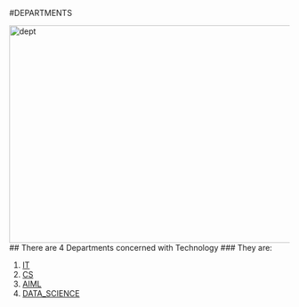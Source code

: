 #DEPARTMENTS


<img src="http://moodle.apsit.org.in/moodle/pluginfile.php/1/theme_essential/slide9image/1688710952/Photo_1515564165860.jpg" width="1170px" height="390px" alt="dept">
## There are 4 Departments concerned with Technology
### They are:

1. [IT](/wiki/IT)
2. [CS](/wiki/deptCS)
3. [AIML](/wiki/deptaiml)
4. [DATA_SCIENCE](/wiki/dscience)